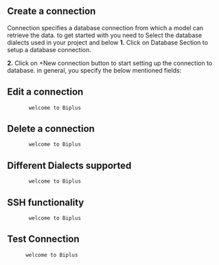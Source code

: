 ## Create  a connection 

 Connection specifies a database connection from which a model can retrieve the data. to get started with you need to Select the database dialects used in your project and below
**1.** Click on Database Section to setup a database connection.

**2.** Click on +New connection button to start setting up the connection to database. in general, you specify the below mentioned fields:
## Edit a connection

           welcome to Biplus

## Delete a connection

           welcome to Biplus

## Different Dialects supported

           welcome to Biplus

## SSH functionality

           welcome to Biplus

## Test Connection

          welcome to Biplus
<!--stackedit_data:
eyJoaXN0b3J5IjpbLTEzMDg0NDg0NjYsMjA1MzI3NTMxNCwtMT
c1MDI4NzY1M119
-->